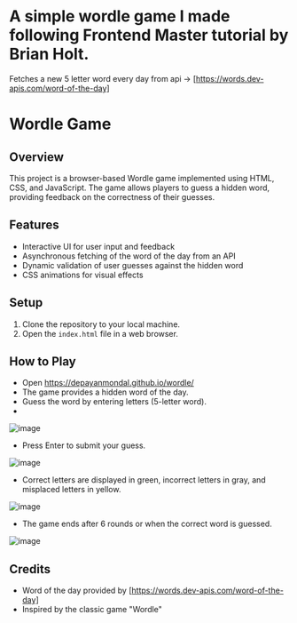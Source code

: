 # A simple wordle game I made following Frontend Master tutorial by Brian Holt.

Fetches a new 5 letter word every day from api -> [https://words.dev-apis.com/word-of-the-day]

# Wordle Game

## Overview
This project is a browser-based Wordle game implemented using HTML, CSS, and JavaScript. The game allows players to guess a hidden word, providing feedback on the correctness of their guesses.

## Features
- Interactive UI for user input and feedback
- Asynchronous fetching of the word of the day from an API
- Dynamic validation of user guesses against the hidden word
- CSS animations for visual effects

## Setup
1. Clone the repository to your local machine.
2. Open the `index.html` file in a web browser.

## How to Play
- Open https://depayanmondal.github.io/wordle/
- The game provides a hidden word of the day.
- Guess the word by entering letters (5-letter word).
- 
![image](https://github.com/DepayanMondal/wordle/assets/72678445/47bd4159-3bed-4016-8940-ff5733e8a343)

- Press Enter to submit your guess.

![image](https://github.com/DepayanMondal/wordle/assets/72678445/06fd9539-a7dd-4e9b-8a8e-5a73701220ed)


- Correct letters are displayed in green, incorrect letters in gray, and misplaced letters in yellow.


![image](https://github.com/DepayanMondal/wordle/assets/72678445/8052d857-aa9c-4610-80e8-e09a55ead621)


- The game ends after 6 rounds or when the correct word is guessed.

![image](https://github.com/DepayanMondal/wordle/assets/72678445/753d9360-c5b6-4cd6-bfba-1262134a9f61)


## Credits
- Word of the day provided by [https://words.dev-apis.com/word-of-the-day]
- Inspired by the classic game "Wordle"
